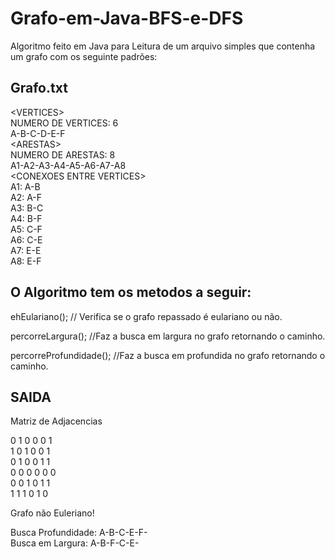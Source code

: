 # Grafo-em-Java-BFS-e-DFS

Algoritmo feito em Java para Leitura de um arquivo simples que contenha um grafo com os seguinte padrões:

<h2>Grafo.txt</h2>

\<VERTICES><BR>
NUMERO DE VERTICES: 6<BR>
A-B-C-D-E-F<BR>
\<ARESTAS><BR>
NUMERO DE ARESTAS: 8<BR>
A1-A2-A3-A4-A5-A6-A7-A8<BR>
\<CONEXOES ENTRE VERTICES><BR>
A1: A-B<BR>
A2: A-F<BR>
A3: B-C<BR>
A4: B-F<BR>
A5: C-F<BR>
A6: C-E<BR>
A7: E-E<BR>
A8: E-F<BR>
  
  <h2>O Algoritmo tem os metodos a seguir:</h2>
    <p>
  ehEulariano(); // Verifica se o grafo repassado é eulariano ou não.
  <p>
  percorreLargura(); //Faz a busca em largura no grafo retornando o caminho.
      <p>
  percorreProfundidade(); //Faz a busca em profundida no grafo retornando o caminho.
          <p>
  
  
<H2>SAIDA</H2>
Matriz de Adjacencias<BR>

 0 1 0 0 0 1<BR>
 1 0 1 0 0 1<BR>
 0 1 0 0 1 1<BR>
 0 0 0 0 0 0<BR>
 0 0 1 0 1 1<BR>
 1 1 1 0 1 0<BR>
            
 Grafo não Euleriano!<BR>

Busca Profundidade: A-B-C-E-F-<BR>
Busca em Largura:   A-B-F-C-E-<BR>
            
            

